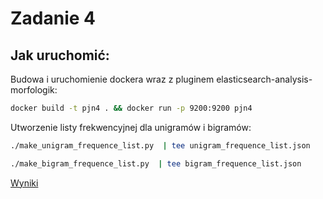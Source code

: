 # Zadanie 4

## Jak uruchomić:

Budowa i uruchomienie dockera wraz z pluginem elasticsearch-analysis-morfologik:

```bash
docker build -t pjn4 . && docker run -p 9200:9200 pjn4
```

Utworzenie listy frekwencyjnej dla unigramów i bigramów:
```bash
./make_unigram_frequence_list.py  | tee unigram_frequence_list.json
``` 
```bash
./make_bigram_frequence_list.py  | tee bigram_frequence_list.json 
``` 

[Wyniki](main.ipynb)

